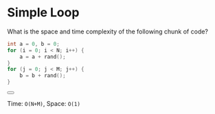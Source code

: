 # Simple Loop

<!--sec data-id="problem" ces-->
What is the space and time complexity of the following chunk of code?

```C++
int a = 0, b = 0;
for (i = 0; i < N; i++) {
    a = a + rand();
}
for (j = 0; j < M; j++) {
    b = b + rand();
}
```

<button class="section" target="solution" show="Show the next  hidden section" hide="Hide the next hidden section"></button>
<!--endsec-->

<!--sec data-title="Hidden Section" data-id="solution" data-show=false ces-->
Time: `O(N+M)`, Space: `O(1)`
<!--endsec-->